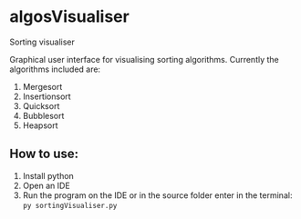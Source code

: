 # algosVisualiser
Sorting visualiser

Graphical user interface for visualising sorting algorithms. Currently the algorithms included are:
1. Mergesort
2. Insertionsort
3. Quicksort
4. Bubblesort
5. Heapsort

## How to use:
1) Install python
2) Open an IDE
3) Run the program on the IDE or in the source folder enter in the terminal: `py sortingVisualiser.py`

